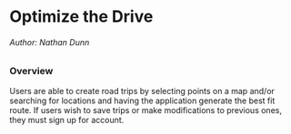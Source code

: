# Optimize the Drive
###### Author: Nathan Dunn

### Overview
Users are able to create road trips by selecting points on a map and/or searching for locations and having the application generate the best fit route. If users wish to save trips or make modifications to previous ones, they must sign up for account.
